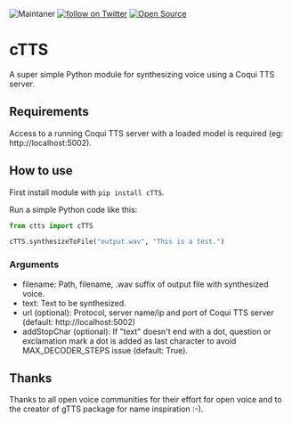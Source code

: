 ![Maintaner](https://img.shields.io/badge/maintainer-Thorsten_Mueller-blue)
<a href="https://twitter.com/intent/follow?screen_name=ThorstenVoice">
        <img src="https://img.shields.io/twitter/follow/ThorstenVoice?style=social&logo=twitter"
            alt="follow on Twitter"></a>
[![Open Source](https://badges.frapsoft.com/os/v1/open-source.svg?v=103)](https://opensource.org/)

# cTTS
A super simple Python module for synthesizing voice using a Coqui TTS server.

## Requirements
Access to a running Coqui TTS server with a loaded model is required (eg: http://localhost:5002).

## How to use
First install module with `pip install cTTS`.

Run a simple Python code like this:
```python
from ctts import cTTS

cTTS.synthesizeToFile("output.wav", "This is a test.")
```

### Arguments
* filename: Path, filename, .wav suffix of output file with synthesized voice.
* text: Text to be synthesized.
* url (optional): Protocol, server name/ip and port of Coqui TTS server (default: http://localhost:5002)
* addStopChar (optional): If "text" doesn't end with a dot, question or exclamation mark a dot is added as last character to avoid MAX_DECODER_STEPS issue (default: True). 

## Thanks
Thanks to all open voice communities for their effort for open voice and to the creator of gTTS package for name inspiration :-).

